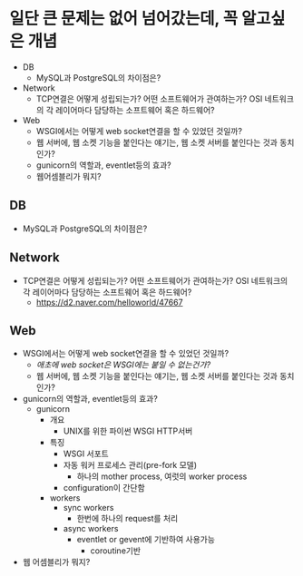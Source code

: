 # 일단 큰 문제는 없어 넘어갔는데, 꼭 알고싶은 개념

- DB
  - MySQL과 PostgreSQL의 차이점은?
- Network
  - TCP연결은 어떻게 성립되는가? 어떤 소프트웨어가 관여하는가? OSI 네트워크의 각 레이어마다 담당하는 소프트웨어 혹은 하드웨어?
- Web
  - WSGI에서는 어떻게 web socket연결을 할 수 있었던 것일까?
  - 웹 서버에, 웹 소켓 기능을 붙인다는 얘기는, 웹 소켓 서버를 붙인다는 것과 동치인가?
  - gunicorn의 역할과, eventlet등의 효과?
  - 웹어셈블리가 뭐지?

## DB

- MySQL과 PostgreSQL의 차이점은?

## Network

- TCP연결은 어떻게 성립되는가? 어떤 소프트웨어가 관여하는가? OSI 네트워크의 각 레이어마다 담당하는 소프트웨어 혹은 하드웨어?
  - https://d2.naver.com/helloworld/47667

## Web

- WSGI에서는 어떻게 web socket연결을 할 수 있었던 것일까?
  - *애초에 web socket은 WSGI에는 붙일 수 없는건가?*
  - 웹 서버에, 웹 소켓 기능을 붙인다는 얘기는, 웹 소켓 서버를 붙인다는 것과 동치인가?
- gunicorn의 역할과, eventlet등의 효과?
  - gunicorn
    - 개요
      - UNIX를 위한 파이썬 WSGI HTTP서버
    - 특징
      - WSGI 서포트
      - 자동 워커 프로세스 관리(pre-fork 모델)
        - 하나의 mother process, 여럿의 worker process
      - configuration이 간단함
    - workers
      - sync workers
        - 한번에 하나의 request를 처리
      - async workers
        - eventlet or gevent에 기반하여 사용가능
          - coroutine기반
- 웹 어셈블리가 뭐지?
